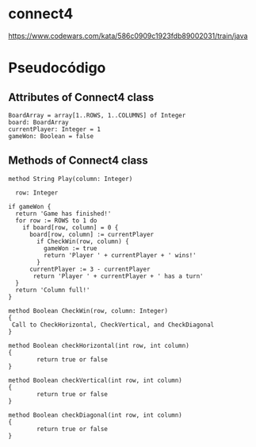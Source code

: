 # connect4
https://www.codewars.com/kata/586c0909c1923fdb89002031/train/java

# Pseudocódigo

## Attributes of Connect4 class
    
    BoardArray = array[1..ROWS, 1..COLUMNS] of Integer
    board: BoardArray
    currentPlayer: Integer = 1
    gameWon: Boolean = false

## Methods of Connect4 class

    method String Play(column: Integer)

      row: Integer
      
    if gameWon {
      return 'Game has finished!'
      for row := ROWS to 1 do
        if board[row, column] = 0 {
          board[row, column] := currentPlayer
            if CheckWin(row, column) {
              gameWon := true
              return 'Player ' + currentPlayer + ' wins!'
            }
          currentPlayer := 3 - currentPlayer
           return 'Player ' + currentPlayer + ' has a turn'
      }
      return 'Column full!'
    }
    
    method Boolean CheckWin(row, column: Integer)
    {
     Call to CheckHorizontal, CheckVertical, and CheckDiagonal
    }
    
    method Boolean checkHorizontal(int row, int column)
    {
            return true or false
    }
    
    method Boolean checkVertical(int row, int column)
    {
            return true or false
    }
    
    method Boolean checkDiagonal(int row, int column)
    {
            return true or false
    }
